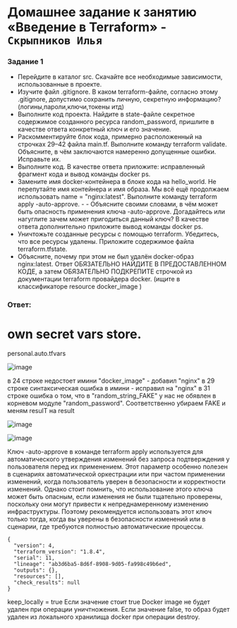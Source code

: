 # Домашнее задание к занятию «Введение в Terraform» - `Скрыпников Илья`

### Задание 1
- Перейдите в каталог src. Скачайте все необходимые зависимости, использованные в проекте.
- Изучите файл .gitignore. В каком terraform-файле, согласно этому .gitignore, допустимо сохранить личную, секретную информацию?(логины,пароли,ключи,токены итд)
- Выполните код проекта. Найдите в state-файле секретное содержимое созданного ресурса random_password, пришлите в качестве ответа конкретный ключ и его значение.
- Раскомментируйте блок кода, примерно расположенный на строчках 29–42 файла main.tf. Выполните команду terraform validate. Объясните, в чём заключаются намеренно допущенные ошибки. Исправьте их.
- Выполните код. В качестве ответа приложите: исправленный фрагмент кода и вывод команды docker ps.
- Замените имя docker-контейнера в блоке кода на hello_world. Не перепутайте имя контейнера и имя образа. Мы всё ещё продолжаем использовать name = "nginx:latest". Выполните команду terraform apply -auto-approve. - - Объясните своими словами, в чём может быть опасность применения ключа -auto-approve. Догадайтесь или нагуглите зачем может пригодиться данный ключ? В качестве ответа дополнительно приложите вывод команды docker ps.
- Уничтожьте созданные ресурсы с помощью terraform. Убедитесь, что все ресурсы удалены. Приложите содержимое файла terraform.tfstate.
- Объясните, почему при этом не был удалён docker-образ nginx:latest. Ответ ОБЯЗАТЕЛЬНО НАЙДИТЕ В ПРЕДОСТАВЛЕННОМ КОДЕ, а затем ОБЯЗАТЕЛЬНО ПОДКРЕПИТЕ строчкой из документации terraform провайдера docker. (ищите в классификаторе resource docker_image )

### Ответ:
# own secret vars store.
personal.auto.tfvars

![image](https://github.com/user-attachments/assets/1e1b6143-1073-427e-adcc-e60d6ae1c103)

в 24 строке недостоет имини "docker_image" - добавил "nginx"
в 29 строке синтаксическая ошибка в имини - исправил на "nginx"
в 31 строке ошибка о том, что в "random_string_FAKE" у нас не обявлен в корневом модуле "random_password". Соответственно убираем FAKE и меням resulT на result

![image](https://github.com/user-attachments/assets/98e49b7f-e3e2-4bd4-a18b-6547897c6b13)

![image](https://github.com/user-attachments/assets/a442c1c7-bb21-4d67-855e-ad93787ef3a1)

Ключ -auto-approve в команде terraform apply используется для автоматического утверждения изменений без запроса подтверждения у пользователя перед их применением. Этот параметр особенно полезен в сценариях автоматической оркестрации или при частом применении изменений, когда пользователь уверен в безопасности и корректности изменений.
Однако стоит помнить, что использование этого ключа может быть опасным, если изменения не были тщательно проверены, поскольку они могут привести к непреднамеренному изменению инфраструктуры. Поэтому рекомендуется использовать этот ключ только тогда, когда вы уверены в безопасности изменений или в сценарии, где требуются полностью автоматические процессы.
```
{
  "version": 4,
  "terraform_version": "1.8.4",
  "serial": 11,
  "lineage": "ab3d6ba5-8d6f-8908-9d05-fa998c49b6ed",
  "outputs": {},
  "resources": [],
  "check_results": null
}
```

keep_locally = true
Если значение стоит true Docker image не будет удален при операции уничтножения. Если значение false, то образ будет удален из локального хранилища docker при операции destroy.

